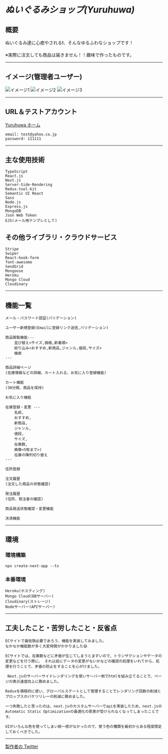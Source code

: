 # ***ぬいぐるみショップ(Yuruhuwa)***

## 概要

ぬいぐるみ達に心癒やされる❗、そんなゆるふわなショップです！

※実際に注文しても商品は届きません！！趣味で作ったものです。
___
## イメージ(管理者ユーザー)
![イメージ1](https://user-images.githubusercontent.com/79029696/135965610-2c7d87cc-5d3a-4dc8-9fe1-82b3d1340b8f.png)
![イメージ2](https://user-images.githubusercontent.com/79029696/135965617-797eea1f-8095-46b0-9ab2-b5ac545cd43b.png)
![イメージ3](https://user-images.githubusercontent.com/79029696/135965613-95e7f40d-a282-411c-8696-06978051083c.png)
___

## URL＆テストアカウント

[Yuruhuwa ホーム](https://blush-toy-shop.herokuapp.com/)

    email: test@yahoo.co.jp
    password: 111111
___
## 主な使用技術

    TypeScript
    React.js
    Next.js
    Server-Side-Rendering
    Redux-tool-kit
    Semantic UI React
    Sass
    Node.js
    Express.js
    MongoDB
    Json Web Token
    EJS(メール用テンプレとして)

## その他ライブラリ・クラウドサービス
    Stripe
    Swiper
    React-hook-form
    font-awesome
    SendGrid
    Mongoose
    Heroku
    Mongo Cloud
    Cloudinary
___
## 機能一覧

    メール・パスワード認証(バリデーション)

    ユーザー新規登録(Emailに登録リンク送信,バリデーション)

    商品閲覧機能---
        並び替え<サイズ,価格,新着順>
        絞り込み<おすすめ,新商品,ジャンル,値段,サイズ>
        検索
    ---

    商品詳細ページ
    (在庫情報などの詳細、カート入れる、お気に入り登録機能)

    カート機能
    (30分間、商品を保持)

    お気に入り機能

    在庫登録・変更 ---
        名前,
        おすすめ,
        新商品,
        ジャンル,
        値段,
        サイズ,
        在庫数,
        画像<5枚まで>)
        在庫の陳列切り替え
    --- 

    住所登録

    注文履歴
    (注文した商品の状態確認)

    発注履歴
    (住所、発注者の確認)

    商品発送状態確認・変更機能

    決済機能

___
## 環境
### 環境構築
    npx create-next-app --ts
### 本番環境
    Heroku(ホスティング)
    Mongo Cloud(DBサーバー)
    Cloudinary(ストレージ)
    Nodeサーバー(APIサーバー)
___
## 工夫したこと・苦労したこと・反省点
    ECサイトで最低限必要であろう、機能を実装してみました。
    なかなか機能数が多く大変時間がかかりました😅

    ECサイトでは、在庫数などに矛盾が生じてしまうとまずいので、トランザクションやデータの変更などを行う際に、 それ以前にデータの変更がないかなどの確認の処理をいれてから、処理を行うことで、矛盾の防止をすることを心がけました。

     Next.jsのサーバーサイドレンダリングを使いサーバー側でhtmlを組み立てることで、ページの表示速度向上に務めました。

    Reduxを積極的に使い、グローバルステートとして管理することでレンダリング回数の削減とプロップスのバケツリレーの削減に務めました。

    一つ失敗したと思ったのは、next.jsのカスタムサーバーでapiを実装したため、next.jsのAutomatic Static Optimizationの最適化の恩恵が受けられなくなってしまったことです。
    
    UIがいろんな色を使ってしまい統一感がなかったので、使う色の種類を最初からある程度限定しておくべきでした。
___
[製作者の Twitter](https://twitter.com/Patao_program)
